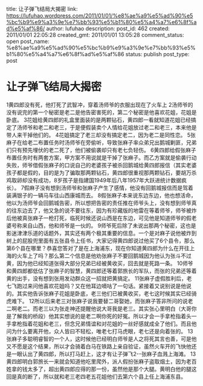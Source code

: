 title: 让子弹飞结局大揭密
link: https://lufuhao.wordpress.com/2011/01/01/%e8%ae%a9%e5%ad%90%e5%bc%b9%e9%a3%9e%e7%bb%93%e5%b1%80%e5%a4%a7%e6%8f%ad%e5%af%86/
author: lufuhao
description: 
post_id: 462
created: 2011/01/01 22:05:28
created_gmt: 2011/01/01 13:05:28
comment_status: open
post_name: %e8%ae%a9%e5%ad%90%e5%bc%b9%e9%a3%9e%e7%bb%93%e5%b1%80%e5%a4%a7%e6%8f%ad%e5%af%86
status: publish
post_type: post

# 让子弹飞结局大揭密

1黄四郎没有死，他打死了武智冲，穿着汤师爷的衣服出现在了火车上 2汤师爷的没有说完的第一个秘密是老二是他告密害死的，第二个秘密是他喜欢花姐，花姐是卧底。 3花姐给黄四郎的礼盒里面装的是两颗钻石，黄四郎一看就知道花姐已经搞定了汤师爷和老二和老三，于是便假装卖个人情给花姐放过老二和老三，本来他是带人来干掉他们的。 4花姐搞定了老三却没有搞定老二，因为老二是同性恋。 5张麻子在给老二布置任务时汤师爷在旁偷听，导致张麻子率众弟兄出鹅城剿匪，兄弟们只有预先埋伏的老二死了，他们被偷袭却只有老七负轻伤。 6黄四郎给假张麻子布置任务时有两套方案，甲方案不用说就是干掉了张麻子。而乙方案就是偷袭行动失败，师爷借假张麻子的口说自己的老婆孩子被杀回鹅城给黄四郎报信（其实老婆孩子都是假的，目的是为了骗取那两颗钻石，黄四郎很重视那两颗钻石，要胡万杀鸡取卵却没有成功，8岁孩子是指建国1949年后八年1957年大跃进统计数据疯长）。 7假麻子没有想到汤师爷和张麻子产生了感情，他没有回鹅城报信而是驾着装满银子的一辆马车往山西康城而去。 8假张麻子本来说东边东边，他也想活命，他以为汤师爷会回鹅城告密，所以想把告密的责任推在师爷头上，没有想到师爷真的往东边去了，他又急的说不要往东，因为有珍藏版的地雷在等着师爷，师爷被炸后他被真张麻子一枪打死，临死时候还说山西是在东边，可见他是知道师爷的假老婆号称来自山西，他和师爷是一伙的。 9师爷死后除了未说出那两个秘密，这也是影迷津津乐道的话题外，其实还有两个极其重要的信息。一个是对麻子说他被炸到树上的屁股兜里面有五张县令上任书，大家记得黄四郎说过他买了6个县令，那么第6个县在哪里？恭喜您答对了是在上海浦东，现在你知道黄四郎为什么在开往上海的火车上了吗？那么第二个信息是他劝张麻子不要回鹅城因为他认为张斗不过黄，因为他已经知道张得大部分兄弟已经被黄收买，回去就是死路一条。 10师爷和黄四郎都低估了张麻子的智慧，黄四郎还等着郭旅长的军队，而张的兄弟还等着黄的出手，没有想到张用发动群众这一招就把黄搞定。 11张麻子虚假胜利后，老七飞跑过来问他喜欢花姐吗？又在他耳边嘀咕了一句话。紧接着又说别说是他说的。其实他告诉张麻子花姐是卧底，老三他们已被黄收买，老七这时候其实已经骑虎难下。 12所以后来老三对张麻子说我要替二哥娶她，而张麻子答非所问的说老二啊老二。而老三以为张走神还提醒他说大哥我是老三。其实张心里明白（大哥你是了解我的桥段）他其实想说的是老二啊你死的好冤。所以才会一手拿枪指着头一手拿枪指着花姐和老三，但念兄弟情谊和对花姐的一丝好感就成全了他们。而且他问为什么要离开他，众人皆曰不轻松，唯老七打马虎眼，老七还是向着张的。 13张麻子多聪明睿智的一个人，这时候他已经明白师爷是人之将死其言也善，可是他又不愿是这个结果，所以才会骑着白马在铁路上亲自验证，虽然火车开的飞快他还是一眼认出了黄四郎，所以打马赶上，这才有让子弹飞2--张麻子血溅上海滩。 13黄四郎明白郭旅长一来就会知道他吃里爬外，派人假扮张麻子盗取烟土，因为老百姓拿的钱太多了，超出黄四郎应得的那一份，虽然他是那个大腿。黄明白他的腿这回是真的断了，所以就和老三老四老五花姐他们去第六个县上任上海浦东县。